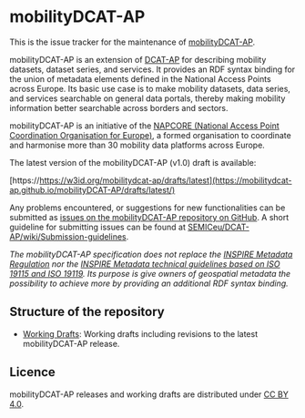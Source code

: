 # mobilityDCAT-AP

This is the issue tracker for the maintenance of [mobilityDCAT-AP](https://napcore.eu/providing-a-baseline-for-a-new-metadata-scheme-for-european-naps/).

mobilityDCAT-AP is an extension of [DCAT-AP](https://joinup.ec.europa.eu/solution/dcat-application-profile-data-portals-europe) for describing mobility datasets, dataset series, and services. It provides an RDF syntax binding for the union of metadata elements defined in the National Access Points across Europe. Its basic use case is to make mobility datasets, data series, and services searchable on general data portals, thereby making mobility information better searchable across borders and sectors.

mobilityDCAT-AP is an initiative of the [NAPCORE (National Access Point Coordination Organisation for Europe)](https://napcore.eu/), a formed organisation to coordinate and harmonise more than 30 mobility data platforms across Europe.

The latest version of the mobilityDCAT-AP (v1.0) draft is available:

[https://https://w3id.org/mobilitydcat-ap/drafts/latest](https://mobilitydcat-ap.github.io/mobilityDCAT-AP/drafts/latest/)

<!--- (https://https://w3id.org/mobilitydcatap/releases/) -->

Any problems encountered, or suggestions for new functionalities can be submitted as [issues on the mobilityDCAT-AP repository on GitHub](https://github.com/mobilityDCAT-AP/mobilityDCAT-AP/issues). A short guideline for submitting issues can be found at [SEMICeu/DCAT-AP/wiki/Submission-guidelines](https://github.com/SEMICeu/DCAT-AP/wiki/Submission-guidelines).

*The mobilityDCAT-AP specification does not replace the [INSPIRE Metadata Regulation](http://data.europa.eu/eli/reg/2008/1205) nor the [INSPIRE Metadata technical guidelines based on ISO 19115 and ISO 19119](https://inspire.ec.europa.eu/id/document/tg/metadata-iso19139). Its purpose is give owners of geospatial metadata the possibility to achieve more by providing an additional RDF syntax binding.*

## Structure of the repository

<!---[Releases](./releases/): mobilityDCAT-AP releases (1.0, etc.); each release might have different distributions.-->
- [Working Drafts](./drafts/): Working drafts including revisions to the latest mobilityDCAT-AP release.

<!---
## Implementations

- [GeoDCAT-AP XSLT & API](https://github.com/SEMICeu/iso-19139-to-dcat-ap): Reference XSLT-based implementation and API
- [CSW-4-Web](https://github.com/SEMICeu/csw-4-web): A proof-of-concept API to expose CSW endpoints in a Web-friendly way, making use of an extended and ad hoc version of the GeoDCAT-AP XSLT & API.
- [EPSG to RDF XSLT](https://github.com/SEMICeu/epsg-to-rdf): Proof of concept for the RDF representation of the [OGC EPSG register of coordinate reference systems](http://www.opengis.net/def/crs/EPSG/0/), extending the RDF mappings for reference systems defined in GeoDCAT-AP.

Additional mobilityDCAT-AP implementations are documented in the [dedicated page on Joinup](https://joinup.ec.europa.eu/collection/semantic-interoperability-community-semic/solution/geodcat-application-profile-data-portals-europe/document/geodcat-ap-implementations). -->

## Licence

mobilityDCAT-AP releases and working drafts are distributed under [CC BY 4.0](https://creativecommons.org/licenses/by/4.0/).
